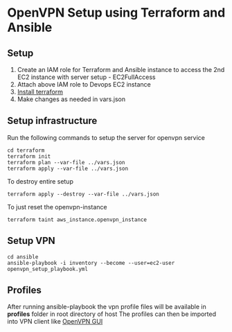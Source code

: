 # OpenVPN Setup using Terraform and Ansible

## Setup
1. Create an IAM role for Terraform and Ansible instance to access the 2nd EC2 instance with server setup - EC2FullAccess
2. Attach above IAM role to Devops EC2 instance
3. [Install terraform](https://learn.hashicorp.com/tutorials/terraform/install-cli)
4. Make changes as needed in vars.json

## Setup infrastructure
Run the following commands to setup the server for openvpn service

```
cd terraform
terraform init
terraform plan --var-file ../vars.json
terraform apply --var-file ../vars.json
```
To destroy entire setup
```
terraform apply --destroy --var-file ../vars.json
```

To just reset the openvpn-instance
```
terraform taint aws_instance.openvpn_instance
```

## Setup VPN
```
cd ansible
ansible-playbook -i inventory --become --user=ec2-user openvpn_setup_playbook.yml
```

## Profiles
After running ansible-playbook the vpn profile files will be available in **profiles** folder in root directory of host
The profiles can then be imported into VPN client like [OpenVPN GUI](https://openvpn.net/community-downloads/)